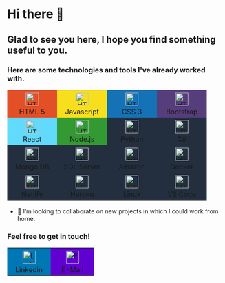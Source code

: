 # Hi there 👋 
## Glad to see you here, I hope you find something useful to you. 
### Here are some technologies and tools I've already worked with.
<table style="text-align:center;">
  <tr> 
      <td style="background: #E34F26" width="100" align="center">          
          <div><img src="https://simpleicons.org/icons/html5.svg" width="30" alt="HTML" style="vertical-align:center; margin:4px"/></div>
          <div>HTML 5</div>                   
      </td>
      <td style="background: #F7DF1E" width="100" align="center">
          <div><img src="https://simpleicons.org/icons/javascript.svg" width="30" alt="HTML" style="vertical-align:center; margin:4px"/></div>
          <div>Javascript</div>
      </td>
      <td style="background: #1572B6" width="100" align="center">
          <div><img src="https://simpleicons.org/icons/css3.svg" width="30" alt="HTML" style="vertical-align:center; margin:4px"/></div>
          <div>CSS 3</div>
      </td>
      <td style="background: #563D7C" width="100" align="center">
          <div><img src="https://simpleicons.org/icons/bootstrap.svg" width="30" alt="HTML" style="vertical-align:center; margin:4px"/></div>
          <div>Bootstrap</div>
      </td>
  </tr>
  <tr>
      <td style="background: #61DAFB" width="100" align="center">
          <div><img src="https://simpleicons.org/icons/react.svg" width="30" alt="HTML" style="vertical-align:center; margin:4px"/></div>
          <div>React</div>
      </td>      
      <td style="background: #339933" width="100" align="center">
          <div><img src="https://simpleicons.org/icons/node-dot-js.svg" width="30" alt="HTML" style="vertical-align:center; margin:4px"/></div>
          <div>Node.js</div>
      </td>
      <td style="background: #232F3E" width="100" align="center">
          <div><img src="https://simpleicons.org/icons/python.svg" width="30" alt="HTML" style="vertical-align:center; margin:4px"/></div>
          <div>Python</div>
      </td> 
      <td style="background: #232F3E" width="100" align="center">
          <div><img src="https://simpleicons.org/icons/csharp.svg" width="30" alt="HTML" style="vertical-align:center; margin:4px"/></div>
          <div>C#</div>
      </td>  
  </tr>
  <tr>
      <td style="background: #232F3E" width="100" align="center">
          <div><img src="https://simpleicons.org/icons/mongodb.svg" width="30" alt="HTML" style="vertical-align:center; margin:4px"/></div>          
          <div>Mongo DB</div>
      </td>
      <td style="background: #232F3E" width="100" align="center">
          <div><img src="https://simpleicons.org/icons/microsoftsqlserver.svg" width="30" alt="HTML" style="vertical-align:center; margin:4px"/></div>          
          <div>SQL Server</div>
      </td>
      <td style="background: #232F3E" width="100" align="center">
          <div><img src="https://simpleicons.org/icons/amazonaws.svg" width="30" alt="HTML" style="vertical-align:center; margin:4px"/></div>          
          <div>Amazon</div>
      </td>
      <td style="background: #232F3E" width="100" align="center">
          <div><img src="https://simpleicons.org/icons/docker.svg" width="30" alt="HTML" style="vertical-align:center; margin:4px"/></div>
          <div>Docker</div>
      </td>
  </tr>
  <tr>
      <td style="background: #232F3E" width="100" align="center">
          <div><img src="https://simpleicons.org/icons/netlify.svg" width="30" alt="HTML" style="vertical-align:center; margin:4px"/></div>
          <div>Netlify</div>
      </td>
      <td style="background: #232F3E" width="100" align="center">
          <div><img src="https://simpleicons.org/icons/heroku.svg" width="30" alt="HTML" style="vertical-align:center; margin:4px"/></div>          
          <div>Heroku</div>
      </td>
      <td style="background: #232F3E" width="100" align="center">
          <div><img src="https://simpleicons.org/icons/linux.svg" width="30" alt="HTML" style="vertical-align:center; margin:4px"/></div>
          <div>Linux</div>
      </td>
      <td style="background: #232F3E" width="100" align="center">
          <div><img src="https://simpleicons.org/icons/visualstudiocode.svg" width="30" alt="HTML" style="vertical-align:center; margin:4px"/></div>
          <div>VS Code</div>
      </td>
  </tr>
</table>

- 👯 I’m looking to collaborate on new projects in which I could work from home.

### Feel free to get in touch!

<table style="text-align:center;">
  <tr> 
      <td style="background: #0077B5" width="85" align="center">
          <div>
            <a href="https://www.linkedin.com/in/alvaro-raposo/">
              <img alt="Linkedin" width="30px" src="https://simpleicons.org/icons/linkedin.svg" style="vertical-align:center; margin:4px" />
            </a> 
          </div>
          <div>Linkedin</div>   
      </td>
      <td style="background: #6001D2" width="85" align="center">          
          <div>
            <a href="mailto:alvaroraposo@yahoo.com.br">
              <img alt="E-Mail" width="30px" src="https://simpleicons.org/icons/yahoo.svg" style="vertical-align:center; margin:4px"/>
            </a>
          </div>
          <div>E-Mail</div>   
      </td>
  </tr>
</table>

<!--
**alvaroraposo/alvaroraposo** is a ✨ _special_ ✨ repository because its `README.md` (this file) appears on your GitHub profile.

Here are some ideas to get you started:

- 🔭 I’m currently working on ...
- 🌱 I’m currently learning ...
- 👯 I’m looking to collaborate on ...
- 🤔 I’m looking for help with ...
- 💬 Ask me about ...
- 📫 How to reach me: ...
- 😄 Pronouns: ...
- ⚡ Fun fact: ...
-->
